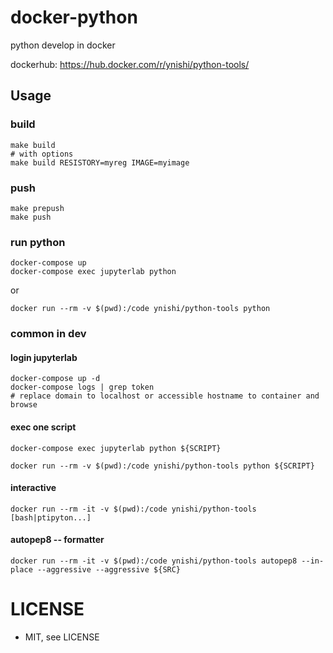 # docker-python
python develop in docker

dockerhub: https://hub.docker.com/r/ynishi/python-tools/

## Usage
### build
```
make build
# with options
make build RESISTORY=myreg IMAGE=myimage
```
### push
```
make prepush
make push
```
### run python
```
docker-compose up
docker-compose exec jupyterlab python
```
or
```
docker run --rm -v $(pwd):/code ynishi/python-tools python
```
### common in dev
#### login jupyterlab
```
docker-compose up -d
docker-compose logs | grep token
# replace domain to localhost or accessible hostname to container and browse
```
#### exec one script
```
docker-compose exec jupyterlab python ${SCRIPT}
```
```
docker run --rm -v $(pwd):/code ynishi/python-tools python ${SCRIPT}
```
#### interactive
```
docker run --rm -it -v $(pwd):/code ynishi/python-tools [bash|ptipyton...]
```
#### autopep8 -- formatter
```
docker run --rm -it -v $(pwd):/code ynishi/python-tools autopep8 --in-place --aggressive --aggressive ${SRC}
```
# LICENSE
* MIT, see LICENSE

